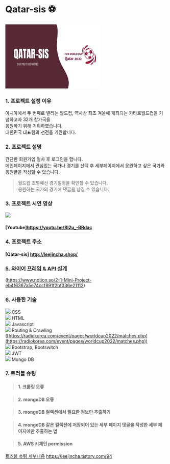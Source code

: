 # Qatar-sis ⚽

<img src="./Qtar-sis.png" height="200px" width="300px"></img>


### 1. 프로젝트 설정 이유
  아시아에서 두 번째로 열리는 월드컵, 역사상 최초 겨울에 개최되는 카타르월드컵을 기념하고자 32개 참가국을  
  응원하기 위해 기획하였습니다.  
  대한민국 대표팀의 선전을 기원합니다.


### 2. 프로젝트 설명
  간단한 회원가입 절차 후 로그인을 합니다.   
  메인페이지에서 관심있는 국가나 경기를 선택 후 세부페이지에서 응원하고 싶은 국가와 응원글을 작성할 수 있습니다.

> 월드컵 조별예선 경기일정을 확인할 수 있습니다.  
> 응원하는 국가의 경기에 댓글을 남길 수 있습니다.


### 3. 프로젝트 시연 영상

<img src="https://im4.ezgif.com/tmp/ezgif-4-c1395a87c5.gif">

#### [Youtube]<https://youtu.be/8l2u_-BRdac>

### 4. 프로젝트 주소

#### [Qatar-sis] <http://leejincha.shop/>


### [5. 와이어 프레임 & API 설계](https://www.notion.so/2-1-Mini-Project-eb4f6367a5e74ccf891f2bf336e21112)
(https://www.notion.so/2-1-Mini-Project-eb4f6367a5e74ccf891f2bf336e21112)


### 6. 사용한 기술

![](https://img.shields.io/badge/CSS3-1572B6?style=flat-square&logo=CSS3&logoColor=white) CSS
<br>
![](https://img.shields.io/badge/HTML5-E34F26?style=flat-square&logo=HTML5&logoColor=white) HTML
<br>
![](https://img.shields.io/badge/Javascript-F7DF1E?style=flat-square&logo=JavaScript&logoColor=black) Javascript
<br>
![](https://img.shields.io/badge/Python-3776AB?style=flat-square&logo=Python&logoColor=white) Routing & Crawling ([https://radiokorea.com/event/pages/worldcup2022/matches.php](https://radiokorea.com/event/pages/worldcup2022/matches.php)) 
<br>
![](https://img.shields.io/badge/Bootstrap-7952B3?style=flat-square&logo=Bootstrap&logoColor=black) Bootstrap, Bootswitch
<br>
![](https://img.shields.io/badge/Flask-000000?style=flat-square&logo=Flask&logoColor=white) JWT 
<br>
![](https://img.shields.io/badge/MongoDB-47A248?style=flat-square&logo=MongoDB&logoColor=white) Mongo DB   
    

 ### 7. 트러블 슈팅
 
> #### 1. 크롤링 오류
       
> #### 2. mongoDB 오류
 
> #### 3. mongoDB 컬렉션에서 필요한 정보만 추출하기

> #### 4. mongoDB 같은 컬렉션에 저장되어 있는 세부 페이지 댓글을 작성한 세부 페이지에만 추출하는 법

> #### 5. AWS 키체인 permission 

[트러블 슈팅 세부내용](https://leejincha.tistory.com/94) <https://leejincha.tistory.com/94>




 






